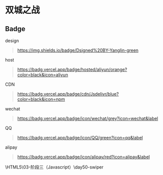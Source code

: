 # 双城之战



## Badge

design

> https://img.shields.io/badge/Dsigned%20BY-Yanglin-green

host

> https://badg.vercel.app/badge/hosted/aliyun/orange?color=black&icon=aliyun

CDN

> https://badg.vercel.app/badge/cdn/Jsdelivr/blue?color=black&icon=npm

wechat

> https://badg.vercel.app/badge/icon/wechat/grey?icon=wechat&label

QQ

> https://badg.vercel.app/badge/icon/QQ/green?icon=qq&label

alipay

> https://badg.vercel.app/badge/icon/alipay/red?icon=alipay&label



\HTML5\03-阶段三（Javascript）\day50-swiper
